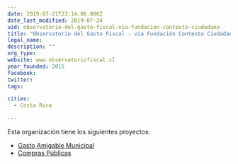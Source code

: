 ```yaml
---
date: 2019-07-21T23:14:06.000Z
date_last_modified: 2019-07-24
uid: observatorio-del-gasto-fiscal-via-fundacion-contexto-ciudadano
title: "Observatorio del Gasto Fiscal - via Fundación Contexto Ciudadano"
legal_name: 
description: ""
org_type: 
website: www.observatoriofiscal.cl
year_founded: 2015
facebook: 
twitter: 
tags:

cities: 
  - Costa Rica

---
```


Esta organización tiene los siguientes proyectos:

- [Gasto Amigable Municipal](/i/gasto-amigable-municipal.html)
- [Compras Públicas](/i/compras-publicas.html)
